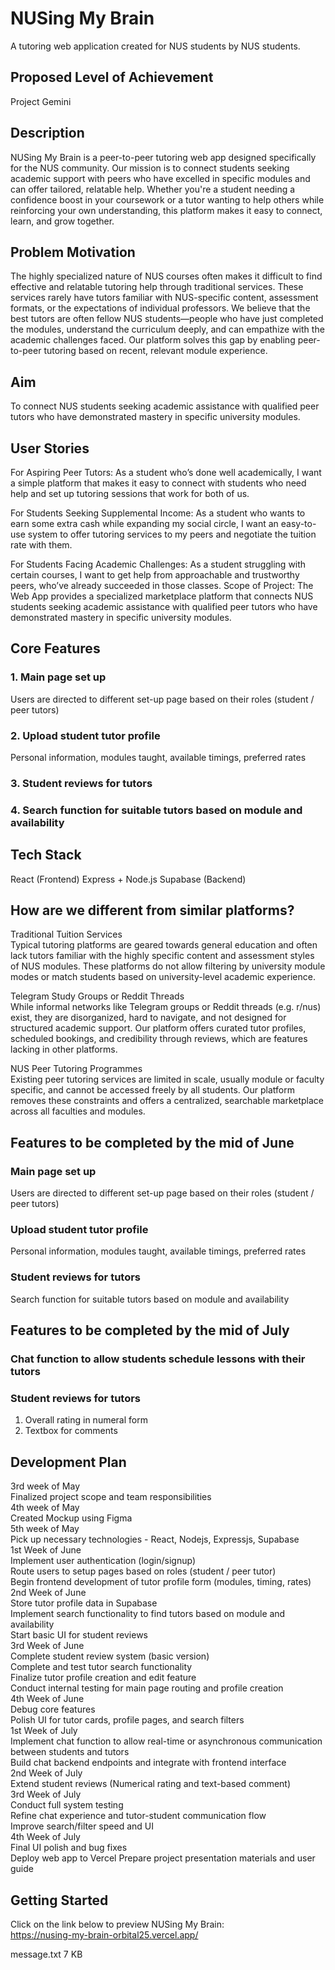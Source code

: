 # NUSing My Brain
A tutoring web application created for NUS students by NUS students.

## Proposed Level of Achievement
Project Gemini

## Description
NUSing My Brain is a peer-to-peer tutoring web app designed specifically for the NUS community. Our mission is to connect students seeking academic support with peers who have excelled in specific modules and can offer tailored, relatable help. Whether you're a student needing a confidence boost in your coursework or a tutor wanting to help others while reinforcing your own understanding, this platform makes it easy to connect, learn, and grow together.

## Problem Motivation
The highly specialized nature of NUS courses often makes it difficult to find effective and relatable tutoring help through traditional services. These services rarely have tutors familiar with NUS-specific content, assessment formats, or the expectations of individual professors. We believe that the best tutors are often fellow NUS students—people who have just completed the modules, understand the curriculum deeply, and can empathize with the academic challenges faced. Our platform solves this gap by enabling peer-to-peer tutoring based on recent, relevant module experience.

## Aim
To connect NUS students seeking academic assistance with qualified peer tutors who have demonstrated mastery in specific university modules. 

## User Stories 
For Aspiring Peer Tutors: As a student who’s done well academically, I want a simple platform that makes it easy to connect with students who need help and set up tutoring sessions that work for both of us.

For Students Seeking Supplemental Income: As a student who wants to earn some extra cash while expanding my social circle, I want an easy-to-use system to offer tutoring services to my peers and negotiate the tuition rate with them.

For Students Facing Academic Challenges: As a student struggling with certain courses, I want to get help from approachable and trustworthy peers, who’ve already succeeded in those classes. Scope of Project: The Web App provides a specialized marketplace platform that connects NUS students seeking academic assistance with qualified peer tutors who have demonstrated mastery in specific university modules.

## Core Features
### 1. Main page set up  
Users are directed to different set-up page based on their roles (student / peer tutors)  
### 2. Upload student tutor profile  
Personal information, modules taught, available timings, preferred rates  
### 3. Student reviews for tutors  
### 4. Search function for suitable tutors based on module and availability  

## Tech Stack
React (Frontend)
Express + Node.js
Supabase (Backend)

## How are we different from similar platforms?
Traditional Tuition Services  
Typical tutoring platforms are geared towards general education and often lack tutors familiar with the highly specific content and assessment styles of NUS modules. These platforms do not allow filtering by university module modes or match students based on university-level academic experience.

Telegram Study Groups or Reddit Threads  
While informal networks like Telegram groups or Reddit threads (e.g. r/nus) exist, they are disorganized, hard to navigate, and not designed for structured academic support. Our platform offers curated tutor profiles, scheduled bookings, and credibility through reviews, which are features lacking in other platforms.

NUS Peer Tutoring Programmes  
Existing peer tutoring services are limited in scale, usually module or faculty specific, and cannot be accessed freely by all students. Our platform removes these constraints and offers a centralized, searchable marketplace across all faculties and modules.

## Features to be completed by the mid of June
### Main page set up  
Users are directed to different set-up page based on their roles (student / peer tutors)  
### Upload student tutor profile   
Personal information, modules taught, available timings, preferred rates  
### Student reviews for tutors  
Search function for suitable tutors based on module and availability  

## Features to be completed by the mid of July
### Chat function to allow students schedule lessons with their tutors
### Student reviews for tutors 
1. Overall rating in numeral form   
2. Textbox for comments

## Development Plan
3rd week of May  
Finalized project scope and team responsibilities  
4th week of May  
Created Mockup using Figma  
5th week of May  
Pick up necessary technologies - React, Nodejs, Expressjs, Supabase  
1st Week of June  
Implement user authentication (login/signup)  
Route users to setup pages based on roles (student / peer tutor)  
Begin frontend development of tutor profile form (modules, timing, rates)  
2nd Week of June  
Store tutor profile data in Supabase  
Implement search functionality to find tutors based on module and availability  
Start basic UI for student reviews  
3rd Week of June  
Complete student review system (basic version)  
Complete and test tutor search functionality  
Finalize tutor profile creation and edit feature  
Conduct internal testing for main page routing and profile creation  
4th Week of June  
Debug core features  
Polish UI for tutor cards, profile pages, and search filters  
1st Week of July  
Implement chat function to allow real-time or asynchronous communication between students and tutors  
Build chat backend endpoints and integrate with frontend interface  
2nd Week of July  
Extend student reviews (Numerical rating and text-based comment)  
3rd Week of July  
Conduct full system testing  
Refine chat experience and tutor-student communication flow  
Improve search/filter speed and UI  
4th Week of July  
Final UI polish and bug fixes  
Deploy web app to Vercel Prepare project presentation materials and user guide  

## Getting Started  
Click on the link below to preview NUSing My Brain:   
https://nusing-my-brain-orbital25.vercel.app/  

 
message.txt
7 KB